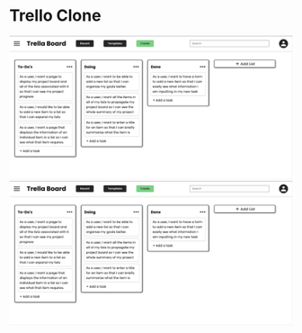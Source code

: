 # Trello Clone

![Project Board Example](/demo-content/trello-clone-image.png)
[![Trello Clone Demo Video](/demo-content/trello-clone-image.png)](https://youtu.be/s3gF83fAdw0)
